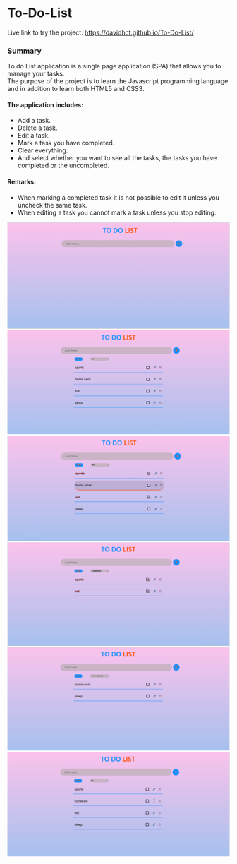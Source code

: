 # To-Do-List

Live link to try the project: https://davidhct.github.io/To-Do-List/

### Summary
To do List application is a single page application (SPA) that allows you to manage your tasks.<br>
The purpose of the project is to learn the Javascript programming language and in addition to learn both HTML5 and CSS3.

#### The application includes:
* Add a task.
* Delete a task.
* Edit a task.
* Mark a task you have completed.
* Clear everything.
* And select whether you want to see all the tasks, the tasks you have completed or the uncompleted.

#### Remarks:
* When marking a completed task it is not possible to edit it unless you uncheck the same task.
* When editing a task you cannot mark a task unless you stop editing.

![picture](https://github.com/Davidhct/To-Do-List/blob/main/demo%20images/img_1.png)
![picture](https://github.com/Davidhct/To-Do-List/blob/main/demo%20images/img_2.png)
![picture](https://github.com/Davidhct/To-Do-List/blob/main/demo%20images/img_3.png)
![picture](https://github.com/Davidhct/To-Do-List/blob/main/demo%20images/img_4.png)
![picture](https://github.com/Davidhct/To-Do-List/blob/main/demo%20images/img_5.png)
![picture](https://github.com/Davidhct/To-Do-List/blob/main/demo%20images/img_6.png)




